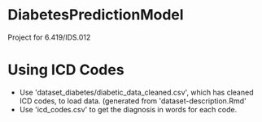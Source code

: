# DiabetesPredictionModel
Project for 6.419/IDS.012

# Using ICD Codes
- Use 'dataset_diabetes/diabetic_data_cleaned.csv', which has cleaned ICD codes, to load data. (generated from 'dataset-description.Rmd'
- Use 'icd_codes.csv' to get the diagnosis in words for each code.